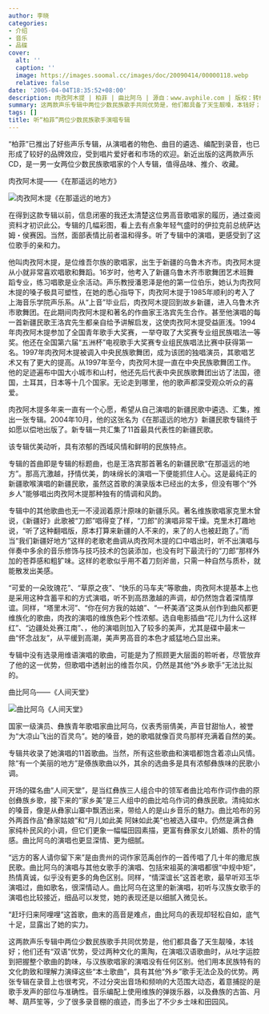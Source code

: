 ```yaml
---
author: 李晓
categories:
- 介绍
- 音乐
- 品碟
cover:
  alt: ''
  caption: ''
  image: https://images.soomal.cc/images/doc/20090414/00000118.webp
  relative: false
date: '2005-04-04T18:35:52+08:00'
description: 肉孜阿木提 | 柏菲 | 曲比阿乌 | 源自：www.avphile.com | 版权：转载 |  平均/总评分：00.00/0
summary: 这两款声乐专辑中两位少数民族歌手共同优势是，他们都具备了天生靓嗓，本钱好；他们还有“双语”优势，受过两种文化的熏陶，在演唱汉语歌曲时，从吐字运腔到把握整个歌曲的韵味，与汉族歌唱家的演唱没有任何区别。他们用本民族特有的文化韵致和理解力演绎这些“本土歌曲”，具有其他“外乡”歌手无法企及的优势。
tags: []
title: 听“柏菲”两位少数民族歌手演唱专辑
---
```


“柏菲”已推出了好些声乐专辑，从演唱者的物色、曲目的遴选、编配到录音，也已形成了较好的品牌效应，受到唱片爱好者和市场的欢迎。新近出版的这两款声乐CD，是一男一女两位少数民族歌唱家的个人专辑，值得品味、推介、收藏。

肉孜阿木提――《在那遥远的地方》

![肉孜阿木提《在那遥远的地方》](https://images.soomal.cc/images/doc/20090414/00000118.webp)



在得到这款专辑以前，信息闭塞的我还太清楚这位男高音歌唱家的履历，通过查阅资料才初识此公。专辑的几幅彩图，看上去有点象年轻气盛时的伊拉克前总统萨达姆・侯赛因。当然，面部表情比前者温和得多。听了专辑中的演唱，更感受到了这位歌手的亲和力。

他叫肉孜阿木提，是位维吾尔族的歌唱家，出生于新疆的乌鲁木齐市。肉孜阿木提从小就非常喜欢唱歌和舞蹈。16岁时，他考入了新疆乌鲁木齐市歌舞团艺术班舞蹈专业，练习唱歌是业余活动。声乐教授潘恩泽是他的第一位伯乐，她认为肉孜阿木提的嗓子极具可塑性，在她的悉心指导下，肉孜阿木提于1985年顺利的考入了上海音乐学院声乐系。从“上音”毕业后，肉孜阿木提回到故乡新疆，进入乌鲁木齐市歌舞团。在此期间肉孜阿木提和著名的作曲家王洛宾先生合作。甚至他演唱的每一首新疆民歌王洛宾先生都亲自给予讲解启发，这使肉孜阿木提受益匪浅。1994年肉孜阿木提参加了全国青年歌手大奖赛，一举夺取了大奖赛专业组民族唱法一等奖。他还在全国第六届“五洲杯”电视歌手大奖赛专业组民族唱法比赛中获得第一名。1997年肉孜阿木提被调入中央民族歌舞团，成为该团的独唱演员，其歌唱艺术又有了更大的提高。从1997年至今，肉孜阿木提一直在中央民族歌舞团工作。他的足迹遍布中国大小城市和山村，他还先后代表中央民族歌舞团出访了法国，德国，土耳其，日本等十几个国家。无论走到哪里，他的歌声都深受观众听众的喜爱。

肉孜阿木提多年来一直有一个心愿，希望从自己演唱的新疆民歌中遴选、汇集，推出一张专辑。2004年10月，他的这张名为《在那遥远的地方》新疆民歌专辑终于如愿以偿地出版了。新专辑一共汇集了11首最具代表性的新疆民歌。

该专辑优美动听，具有浓郁的西域风情和鲜明的民族特点。

专辑的首曲即是专辑的标题曲，也是王洛宾那首著名的新疆民歌“在那遥远的地方”。那高亢激越，抒情优美，韵味绵长的演唱一下便能抓住人心。这是最纯正的新疆歌喉演唱的新疆民歌，虽然这首歌的演录版本已经出的太多，但没有哪个“外乡人”能够唱出肉孜阿木提那种独有的情调和风韵。

专辑中的其他歌曲也无一不浸润着原汁原味的新疆乐风。著名维族歌唱家克里木曾说，《新疆好》此歌被“刀郎”唱得变了样，“刀郎”的演唱非常干燥。克里木打趣地说，“听了这种翻唱版，原本打算来新疆的人不来的，来了的人也被赶跑了。”而当“我们新疆好地方”这样的老歌老曲调从肉孜阿木提的口中唱出时，听不出演唱与伴奏中多余的音乐修饰与技巧技术的包装添加，也没有时下最流行的“刀郎”那样外加的苍莽感和粗犷味。这样的老歌似乎用不着刀刻斧凿，只需一种自然与质朴，就能散发出美感。

“可爱的一朵玫瑰花”、“草原之夜”、“快乐的马车夫”等歌曲，肉孜阿木提基本上也是采用这种含蓄平和的方式演唱，听不到高昂激越的声调，却仍然饱含着深情厚谊。同样，“塔里木河”、“你在何方我的姑娘”、“一杯美酒”这类从创作到曲风都更维族化的歌曲，肉孜的演唱的维族色彩个性浓郁。选自电影插曲“花儿为什么这样红”、“边疆处处赛江南”、，他的演唱则加入了较多的美声，尤其是碟中最末一曲“怀念战友”，从平缓到高潮，美声男高音的本色才威猛地凸显出来。

专辑中没有选录用维语演唱的歌曲，可能是为了照顾更大层面的聆听者，尽管放弃了他的这一优势，但歌唱中透射出的维吾尔风，仍然是其他“外乡歌手”无法比拟的。

曲比阿乌――《人间天堂》

![曲比阿乌《人间天堂》](https://images.soomal.cc/images/doc/20090414/00000119.webp)



国家一级演员、彝族青年歌唱家曲比阿乌，仪表秀丽倩美，声音甘甜怡人，被誉为“大凉山飞出的百灵鸟”。她的嗓音，她的歌唱就像百灵鸟那样充满着自然的美。



专辑共收录了她演唱的11首歌曲。当然，所有这些歌曲和演唱都饱含着凉山风情。除“有一个美丽的地方”是傣族歌曲以外，其余的选曲多是具有浓郁彝族味的民歌小调。



开场的碟名曲“人间天堂”，是当红彝族三人组合中的领军者曲比哈布作词作曲的原创彝族乡歌，接下来的“家乡美”是三人组中的曲比哈乌作词的彝族民歌。清纯如水的嗓音，像是从彝家山寨中飘洒出来，带给人的是山乡音乐的魅力。曲比哈布的另外两首作品“彝家姑娘”和“月儿如此美 阿妹如此美”也被选入碟中。仍然是满含彝家纯朴民风的小调，但它们更象一幅幅田园素描，更富有彝家女儿娇媚、质朴的情感。曲比阿乌的演唱也更显深情、更为细腻。



“远方的客人请你留下来”是由贵州的词作家范禹创作的一首传唱了几十年的撒尼族民歌。曲比阿乌的演唱与其他女歌手的演唱、包括宋祖英的演唱都很“中规中矩”，热情真诚，似乎没有更多的角色区别。同样，“情深谊长”这首老歌，最早听邓玉华演唱过，曲如歌名，很深情动人。曲比阿乌在这里的新演唱，初听与汉族女歌手的演唱也比较接近，细品可以发觉，她的表现还是以细腻入微见长。



“赶圩归来阿哩哩”这首歌，曲末的高音是难点，曲比阿鸟的表现却轻松自如，底气十足，显露出了她的实力。



这两款声乐专辑中两位少数民族歌手共同优势是，他们都具备了天生靓嗓，本钱好；他们还有“双语”优势，受过两种文化的熏陶，在演唱汉语歌曲时，从吐字运腔到把握整个歌曲的韵味，与汉族歌唱家的演唱没有任何区别。他们用本民族特有的文化韵致和理解力演绎这些“本土歌曲”，具有其他“外乡”歌手无法企及的优势。两张专辑在录音上也很考究，不过分突出音场和频响的大范围大动态，着意捕捉的是歌手发声的部位与准确性。音乐编配上使用维族的弹拨乐器，以及彝族的古笛、月琴、葫芦笙等，少了很多录音棚的痕迹，而多出了不少乡土味和田园风。